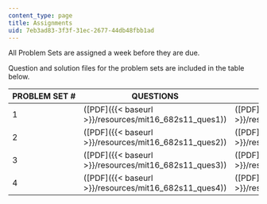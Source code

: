 ```yaml
---
content_type: page
title: Assignments
uid: 7eb3ad83-3f3f-31ec-2677-44db48fbb1ad
---
```


All Problem Sets are assigned a week before they are due.

Question and solution files for the problem sets are included in the table below.

| PROBLEM SET # | QUESTIONS | SOLUTIONS |
| --- | --- | --- |
| 1 | ([PDF]({{< baseurl >}}/resources/mit16_682s11_ques1)) | ([PDF]({{< baseurl >}}/resources/mit16_682s11_soln1)) |
| 2 | ([PDF]({{< baseurl >}}/resources/mit16_682s11_ques2)) | ([PDF]({{< baseurl >}}/resources/mit16_682s11_soln2)) |
| 3 | ([PDF]({{< baseurl >}}/resources/mit16_682s11_ques3)) | ([PDF]({{< baseurl >}}/resources/mit16_682s11_soln3)) |
| 4 | ([PDF]({{< baseurl >}}/resources/mit16_682s11_ques4)) | ([PDF]({{< baseurl >}}/resources/mit16_682s11_soln4))